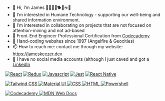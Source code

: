 - 👋 Hi, I’m James 🧑‍🧑‍🧒‍🧒🐕🚴☕🎸
- 👀 I’m interested in Humane Technology - supporting our well-being and shared information environment.
- 💞️ I’m interested in collaborating on projects that are not focused on attention-mining and not ad-based
- 🌱 Front-End Engineer Professional Certification from [Codecademy](https://www.codecademy.com/profiles/jameskeezer)
- 💾 Hand-coding websites since 1997 (Angelfire & Geocities)
- 📫 How to reach me: contact me through my website: https://jameskeezer.dev
- 🌳 I have no social media accounts (although I just caved and got a [LinkedIn](https://www.linkedin.com/in/jameskeezer/)

<a href="https://github.com/Jamesllllllllll"><img alt="React" src="https://img.shields.io/badge/React-f94144?style=for-the-badge&logo=react&logoColor=61DAFB" /></a>
<a href="https://github.com/Jamesllllllllll"><img alt="Redux" src="https://img.shields.io/badge/Redux-f3722c?style=for-the-badge&logo=redux&logoColor=white" /></a>
<a href="https://github.com/Jamesllllllllll"><img alt="Javascript" src="https://img.shields.io/badge/JavaScript-F9C74F?style=for-the-badge&logo=javascript&logoColor=black" /></a>
<a href="https://github.com/Jamesllllllllll"><img alt="Jest" src="https://img.shields.io/badge/Jest-43AA8B?style=for-the-badge&logo=mocha&logoColor=Brown" /></a>
<a href="https://github.com/Jamesllllllllll"><img alt="React Native" src="https://img.shields.io/badge/React_Native-577590?style=for-the-badge&logo=react&logoColor=61DAFB" /></a>

<a href="https://github.com/Jamesllllllllll"><img alt="Tailwind CSS" src="https://img.shields.io/badge/Tailwind_CSS-f94144?style=for-the-badge&logo=tailwind-css&logoColor=white" />
<a href="https://github.com/Jamesllllllllll"><img alt="Material UI" src="https://img.shields.io/badge/Material--UI-f3722c?style=for-the-badge&logo=material-ui&logoColor=white" />
<a href="https://github.com/Jamesllllllllll"><img alt="CSS" src="https://img.shields.io/badge/CSS3-F9C74F?style=for-the-badge&logo=css3&logoColor=white" />
<a href="https://github.com/Jamesllllllllll"><img alt="HTML" src="https://img.shields.io/badge/HTML5-43AA8B?style=for-the-badge&logo=html5&logoColor=white" />
<a href="https://github.com/Jamesllllllllll"><img alt="Powershell" src="https://img.shields.io/badge/Powershell-577590?style=for-the-badge&logo=powershell&logoColor=white" />

<a href="https://www.codecademy.com/profiles/jameskeezer"><img alt="Codecademy" src="https://img.shields.io/badge/Codecademy-FFF0E5?style=for-the-badge&logo=codecademy&logoColor=303347" />
<a href="https://github.com/Jamesllllllllll"><img alt="MDN Web Docs" src="https://img.shields.io/badge/MDN_Web_Docs-black?style=for-the-badge&logo=mdnwebdocs&logoColor=white" />
